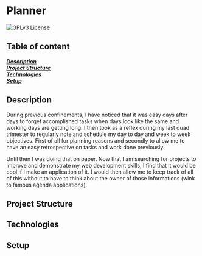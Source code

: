 # Planner

[![GPLv3 License](https://img.shields.io/badge/License-GPL%20v3-yellow.svg)](https://opensource.org/licenses/)

## Table of content

**_[Description](#description)_**  
**_[Project Structure](#project-structure)_**  
**_[Technologies](#technologies)_**  
**_[Setup](#setup)_**

## Description

During previous confinements, I have noticed that it was easy days after days to forget accomplished tasks when days look like the same and working days are getting long. I then took as a reflex during my last quad trimester to regularly note and schedule my day to day and week to week objectives. First of all for planning reasons and secondly to allow me to have an easy retrospective on tasks and work done previously.

Until then I was doing that on paper. Now that I am searching for projects to improve and demonstrate my web development skills, I find that it would be cool if I make an application of it. I would then allow me to keep track of all of this without to have to think about the owner of those informations (wink to famous agenda applications).

## Project Structure

## Technologies

## Setup
